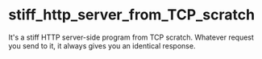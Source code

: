 # stiff_http_server_from_TCP_scratch
It's a stiff HTTP server-side program from TCP scratch. 
Whatever request you send to it, it always gives you an identical response.
